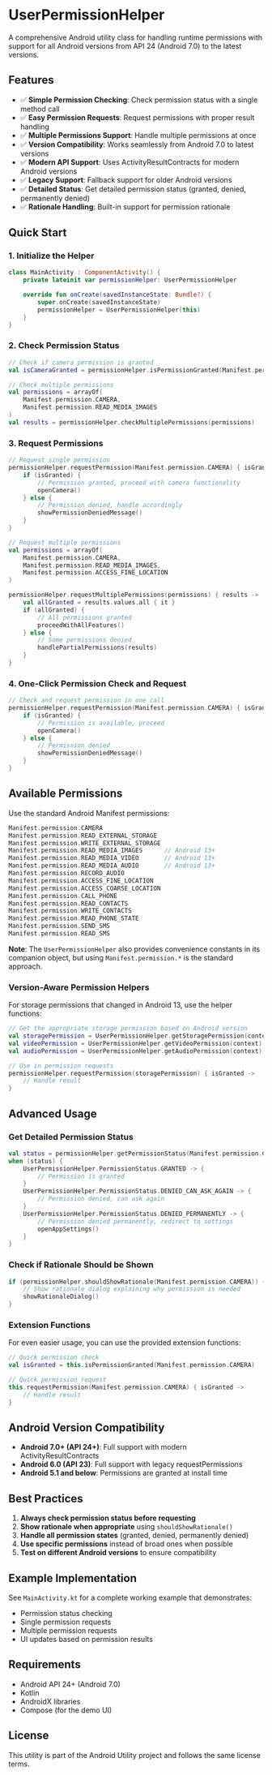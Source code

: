 # UserPermissionHelper

A comprehensive Android utility class for handling runtime permissions with support for all Android versions from API 24 (Android 7.0) to the latest versions.

## Features

- ✅ **Simple Permission Checking**: Check permission status with a single method call
- ✅ **Easy Permission Requests**: Request permissions with proper result handling
- ✅ **Multiple Permissions Support**: Handle multiple permissions at once
- ✅ **Version Compatibility**: Works seamlessly from Android 7.0 to latest versions
- ✅ **Modern API Support**: Uses ActivityResultContracts for modern Android versions
- ✅ **Legacy Support**: Fallback support for older Android versions
- ✅ **Detailed Status**: Get detailed permission status (granted, denied, permanently denied)
- ✅ **Rationale Handling**: Built-in support for permission rationale

## Quick Start

### 1. Initialize the Helper

```kotlin
class MainActivity : ComponentActivity() {
    private lateinit var permissionHelper: UserPermissionHelper

    override fun onCreate(savedInstanceState: Bundle?) {
        super.onCreate(savedInstanceState)
        permissionHelper = UserPermissionHelper(this)
    }
}
```

### 2. Check Permission Status

```kotlin
// Check if camera permission is granted
val isCameraGranted = permissionHelper.isPermissionGranted(Manifest.permission.CAMERA)

// Check multiple permissions
val permissions = arrayOf(
    Manifest.permission.CAMERA,
    Manifest.permission.READ_MEDIA_IMAGES
)
val results = permissionHelper.checkMultiplePermissions(permissions)
```

### 3. Request Permissions

```kotlin
// Request single permission
permissionHelper.requestPermission(Manifest.permission.CAMERA) { isGranted ->
    if (isGranted) {
        // Permission granted, proceed with camera functionality
        openCamera()
    } else {
        // Permission denied, handle accordingly
        showPermissionDeniedMessage()
    }
}

// Request multiple permissions
val permissions = arrayOf(
    Manifest.permission.CAMERA,
    Manifest.permission.READ_MEDIA_IMAGES,
    Manifest.permission.ACCESS_FINE_LOCATION
)

permissionHelper.requestMultiplePermissions(permissions) { results ->
    val allGranted = results.values.all { it }
    if (allGranted) {
        // All permissions granted
        proceedWithAllFeatures()
    } else {
        // Some permissions denied
        handlePartialPermissions(results)
    }
}
```

### 4. One-Click Permission Check and Request

```kotlin
// Check and request permission in one call
permissionHelper.requestPermission(Manifest.permission.CAMERA) { isGranted ->
    if (isGranted) {
        // Permission is available, proceed
        openCamera()
    } else {
        // Permission denied
        showPermissionDeniedMessage()
    }
}
```

## Available Permissions

Use the standard Android Manifest permissions:

```kotlin
Manifest.permission.CAMERA
Manifest.permission.READ_EXTERNAL_STORAGE
Manifest.permission.WRITE_EXTERNAL_STORAGE
Manifest.permission.READ_MEDIA_IMAGES      // Android 13+
Manifest.permission.READ_MEDIA_VIDEO       // Android 13+
Manifest.permission.READ_MEDIA_AUDIO       // Android 13+
Manifest.permission.RECORD_AUDIO
Manifest.permission.ACCESS_FINE_LOCATION
Manifest.permission.ACCESS_COARSE_LOCATION
Manifest.permission.CALL_PHONE
Manifest.permission.READ_CONTACTS
Manifest.permission.WRITE_CONTACTS
Manifest.permission.READ_PHONE_STATE
Manifest.permission.SEND_SMS
Manifest.permission.READ_SMS
```

**Note**: The `UserPermissionHelper` also provides convenience constants in its companion object, but using `Manifest.permission.*` is the standard approach.

### Version-Aware Permission Helpers

For storage permissions that changed in Android 13, use the helper functions:

```kotlin
// Get the appropriate storage permission based on Android version
val storagePermission = UserPermissionHelper.getStoragePermission(context)
val videoPermission = UserPermissionHelper.getVideoPermission(context)
val audioPermission = UserPermissionHelper.getAudioPermission(context)

// Use in permission requests
permissionHelper.requestPermission(storagePermission) { isGranted ->
    // Handle result
}
```

## Advanced Usage

### Get Detailed Permission Status

```kotlin
val status = permissionHelper.getPermissionStatus(Manifest.permission.CAMERA)
when (status) {
    UserPermissionHelper.PermissionStatus.GRANTED -> {
        // Permission is granted
    }
    UserPermissionHelper.PermissionStatus.DENIED_CAN_ASK_AGAIN -> {
        // Permission denied, can ask again
    }
    UserPermissionHelper.PermissionStatus.DENIED_PERMANENTLY -> {
        // Permission denied permanently, redirect to settings
        openAppSettings()
    }
}
```

### Check if Rationale Should be Shown

```kotlin
if (permissionHelper.shouldShowRationale(Manifest.permission.CAMERA)) {
    // Show rationale dialog explaining why permission is needed
    showRationaleDialog()
}
```

### Extension Functions

For even easier usage, you can use the provided extension functions:

```kotlin
// Quick permission check
val isGranted = this.isPermissionGranted(Manifest.permission.CAMERA)

// Quick permission request
this.requestPermission(Manifest.permission.CAMERA) { isGranted ->
    // Handle result
}
```

## Android Version Compatibility

- **Android 7.0+ (API 24+)**: Full support with modern ActivityResultContracts
- **Android 6.0 (API 23)**: Full support with legacy requestPermissions
- **Android 5.1 and below**: Permissions are granted at install time

## Best Practices

1. **Always check permission status before requesting**
2. **Show rationale when appropriate** using `shouldShowRationale()`
3. **Handle all permission states** (granted, denied, permanently denied)
4. **Use specific permissions** instead of broad ones when possible
5. **Test on different Android versions** to ensure compatibility

## Example Implementation

See `MainActivity.kt` for a complete working example that demonstrates:
- Permission status checking
- Single permission requests
- Multiple permission requests
- UI updates based on permission results

## Requirements

- Android API 24+ (Android 7.0)
- Kotlin
- AndroidX libraries
- Compose (for the demo UI)

## License

This utility is part of the Android Utility project and follows the same license terms.
